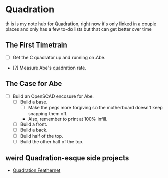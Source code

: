 # Quadration

th is is my note hub for Quadration, right now it's only linked in a couple places and only has a few to-do lists but that can get better over time

## The First Timetrain

- [ ] Get the C quadrator up and running on Abe.
- [?] Measure Abe's quadration rate.

## The Case for Abe

- [ ] Build an OpenSCAD encosure for Abe.
  - [ ] Build a base.
    - [ ] Make the pegs more forgiving so the motherboard doesn't keep snapping them off.
    - Also, remember to print at 100% infill.
  - [ ] Build a front.
  - [ ] Build a back.
  - [ ] Build half of the top.
  - [ ] Build the other half of the top.

## weird Quadration-esque side projects

- [Quadration Feathernet](58594c81-a69d-4c63-a7b2-9f528172713a.md)
